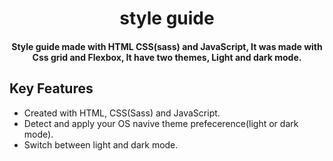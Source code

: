 <h1 align="center">
  style guide
  <br>
</h1>


<h4 align="center">Style guide made with HTML CSS(sass) and JavaScript, It was made with Css grid and Flexbox, It have two themes, Light and dark mode.</h4>

## Key Features

- Created with HTML, CSS(Sass) and JavaScript.
- Detect and apply your OS navive theme prefecerence(light or dark mode).
- Switch between light and dark mode.



